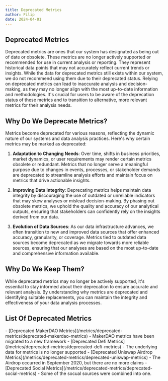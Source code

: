 ```yaml
---
title: Deprecated Metrics
author: Filip
date: 2024-04-01
---
```


## Deprecated Metrics

<Notebox type="note">
Deprecated metrics are ones that our system has designated as being out of date or obsolete.
These metrics are no longer actively supported or recommended for use in current analysis or
reporting. They represent historical data points that may not accurately reflect current trends
or insights. While the data for deprecated metrics still exists within our system, we do not
recommend using them due to their deprecated status. Relying on deprecated metrics can lead to inaccurate
analysis and decision-making, as they may no longer align with the most up-to-date information and
methodologies. It's crucial for users to be aware of the deprecation status of these metrics and to
transition to alternative, more relevant metrics for their analysis needs.
</Notebox>

## Why Do We Deprecate Metrics?

Metrics become deprecated for various reasons, reflecting the dynamic nature of our systems and data
analysis practices. Here's why certain metrics may be marked as deprecated:

1. **Adaptation to Changing Needs**: Over time, shifts in business priorities, market dynamics, or user
requirements may render certain metrics obsolete or redundant. Metrics that no longer serve a meaningful
purpose due to changes in events, processes, or stakeholder demands are deprecated to streamline analysis
efforts and maintain focus on metrics that drive actionable insights.

2. **Improving Data Integrity**: Deprecating metrics helps maintain data integrity by discouraging the
use of outdated or unreliable indicators that may skew analyses or mislead decision-making. By phasing
out obsolete metrics, we uphold the quality and accuracy of our analytical outputs, ensuring that
stakeholders can confidently rely on the insights derived from our data.

3. **Evolution of Data Sources**: As our data infrastructure advances, we often transition to new and improved
data sources that offer enhanced accuracy, granularity, or coverage. Metrics tied to outdated data sources
become deprecated as we migrate towards more reliable sources, ensuring that our analyses are based on
the most up-to-date and comprehensive information available.

## Why Do We Keep Them?

While deprecated metrics may no longer be actively supported, it's essential to stay informed about their
deprecation to ensure accurate and relevant analysis. By understanding why metrics are deprecated and
identifying suitable replacements, you can maintain the integrity and effectiveness of your data analysis
processes.

## List Of Deprecated Metrics

<Resource>
- [Deprecated MakerDAO Metrics](/metrics/deprecated-metrics/deprecated-makerdao-metrics) -
MakerDAO metrics have been migrated to a new framework
- [Deprecated Defi Metrics](/metrics/deprecated-metrics/deprecated-defi-metrics) - The underlying data for metrics is 
no longer supported
- [Deprecated Uniswap Airdrop Metrics](/metrics/deprecated-metrics/deprecated-uniswap-metrics) - The Airdrop
occurred in September 2020, but there are no more claims
- [Deprecated Social Metrics](/metrics/deprecated-metrics/deprecated-social-metrics) - Some of the socual sources were combined into one.
</Resource>
